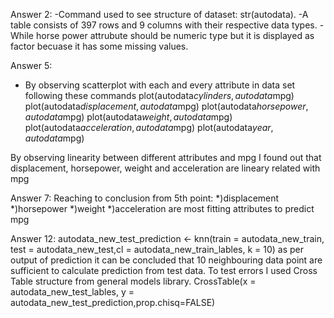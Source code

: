 Answer 2:
-Command used to see structure of dataset: str(autodata).
-A table consists of 397 rows and 9 columns with their respective data types.
-While horse power attrubute should be numeric type but it is displayed as factor becuase it has some missing values.

Answer 5:
- By observing scatterplot with each and every attribute in data set following these commands
plot(autodata$cylinders,autodata$mpg)
plot(autodata$displacement,autodata$mpg)
plot(autodata$horsepower,autodata$mpg)
plot(autodata$weight,autodata$mpg)
plot(autodata$acceleration,autodata$mpg)
plot(autodata$year,autodata$mpg)

By observing linearity between different attributes and mpg I found out that displacement, horsepower, weight and acceleration are lineary related with mpg

Answer 7:
Reaching to conclusion from 5th point:
*)displacement
*)horsepower
*)weight 
*)acceleration
are most fitting attributes to predict mpg

Answer 12:
autodata_new_test_prediction <- knn(train = autodata_new_train, test = autodata_new_test,cl = autodata_new_train_lables, k = 10)
as per output of prediction it can be concluded that 10 neighbouring data point are sufficient to calculate prediction from test data.
To test errors I used Cross Table structure from general models library.
CrossTable(x = autodata_new_test_lables, y = autodata_new_test_prediction,prop.chisq=FALSE)

